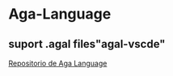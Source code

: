 # Aga-Language
## suport .agal files"agal-vscde"
[Repositorio de Aga Language](https://github.com/AgaDevInc/AgaLanguage/)